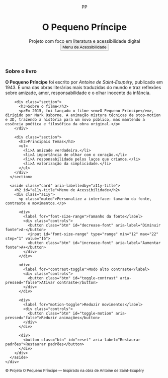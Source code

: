 

<!doctype html>
<html lang="pt-BR">
<head>
  <meta charset="utf-8" />
  <meta name="viewport" content="width=device-width,initial-scale=1" />

  <link rel="stylesheet" href="style.css">
</head>
<body>
  <header>
    <div class="brand">
      <div class="logo" aria-hidden="true">PP</div>
      <div>
        <h1>O Pequeno Príncipe</h1>
        <div class="description">Projeto com foco em literatura e acessibilidade digital</div>
      </div>
    </div>
    <nav aria-label="Menu principal">
      <button class="btn" id="open-a11y" aria-haspopup="true" aria-controls="a11y-title">
        Menu de Acessibilidade
      </button>
    </nav>
  </header>

  <main id="main">
    <div class="grid">
      <section class="card">
        <div class="section">
          <h3>Sobre o livro</h3>
          <p><strong>O Pequeno Príncipe</strong> foi escrito por <em>Antoine de Saint-Exupéry</em>, publicado em 1943. É uma das obras literárias mais traduzidas do mundo e traz reflexões sobre amizade, amor, responsabilidade e o olhar inocente da infância.</p>
        </div>

        <div class="section">
          <h3>Sobre o filme</h3>
          <p>Em 2015, foi lançado o filme <em>O Pequeno Príncipe</em>, dirigido por Mark Osborne. A animação mistura técnicas de stop-motion e 3D, trazendo a história para um novo público, mas mantendo a essência poética e filosófica da obra original.</p>
        </div>

        <div class="section">
          <h3>Principais Temas</h3>
          <ul>
            <li>A amizade verdadeira.</li>
            <li>A importância de olhar com o coração.</li>
            <li>A responsabilidade pelos laços que criamos.</li>
            <li>A valorização da simplicidade.</li>
          </ul>
        </div>
      </section>

      <aside class="card" aria-labelledby="a11y-title">
        <h2 id="a11y-title">Menu de Acessibilidade</h2>
        <div class="a11y">
          <p class="muted">Personalize a interface: tamanho da fonte, contraste e movimentos.</p>

          <div>
            <label for="font-size-range">Tamanho da fonte</label>
            <div class="controls">
              <button class="btn" id="decrease-font" aria-label="Diminuir fonte">A-</button>
              <input id="font-size-range" type="range" min="12" max="22" step="1" value="16">
              <button class="btn" id="increase-font" aria-label="Aumentar fonte">A+</button>
            </div>
          </div>

          <div>
            <label for="contrast-toggle">Modo alto contraste</label>
            <div class="controls">
              <button class="btn" id="toggle-contrast" aria-pressed="false">Ativar contraste</button>
            </div>
          </div>

          <div>
            <label for="motion-toggle">Reduzir movimentos</label>
            <div class="controls">
              <button class="btn" id="toggle-motion" aria-pressed="false">Reduzir animações</button>
            </div>
          </div>

          <div>
            <button class="btn" id="reset" aria-label="Restaurar padrões">Restaurar padrões</button>
          </div>
        </div>
      </aside>
    </div>
  </main>

  <div class="aria-status" aria-live="polite" id="a11y-status"></div>

  <footer>
    <small>© Projeto O Pequeno Príncipe — Inspirado na obra de Antoine de Saint-Exupéry</small>
  </footer>

  <script>
    const root = document.documentElement;
    const range = document.getElementById('font-size-range');
    const inc = document.getElementById('increase-font');
    const dec = document.getElementById('decrease-font');
    const toggleContrast = document.getElementById('toggle-contrast');
    const resetBtn = document.getElementById('reset');
    const status = document.getElementById('a11y-status');
    const toggleMotion = document.getElementById('toggle-motion');

    function announce(msg){ status.textContent = msg; }

    function setFontSize(size){
      root.style.setProperty('--base-font', size + 'px');
      range.value = size;
      announce('Tamanho da fonte: ' + size + 'px');
    }
    inc.addEventListener('click', ()=> setFontSize(Math.min(Number(range.max), Number(range.value)+1)));
    dec.addEventListener('click', ()=> setFontSize(Math.max(Number(range.min), Number(range.value)-1)));
    range.addEventListener('input', (e)=> setFontSize(e.target.value));

    function setContrast(on){
      if(on){
        document.body.classList.add('high-contrast');
        toggleContrast.textContent = 'Desativar contraste';
        toggleContrast.setAttribute('aria-pressed','true');
        announce('Contraste ativado');
      } else {
        document.body.classList.remove('high-contrast');
        toggleContrast.textContent = 'Ativar contraste';
        toggleContrast.setAttribute('aria-pressed','false');
        announce('Contraste desativado');
      }
    }
    toggleContrast.addEventListener('click', ()=> setContrast(toggleContrast.getAttribute('aria-pressed')!=='true'));

    function setMotion(on){
      if(on){
        document.documentElement.style.setProperty('scroll-behavior','auto');
        toggleMotion.textContent = 'Animações reduzidas';
        toggleMotion.setAttribute('aria-pressed','true');
        announce('Movimentos reduzidos');
      } else {
        document.documentElement.style.removeProperty('scroll-behavior');
        toggleMotion.textContent = 'Reduzir animações';
        toggleMotion.setAttribute('aria-pressed','false');
        announce('Movimentos normais');
      }
    }
    toggleMotion.addEventListener('click', ()=> setMotion(toggleMotion.getAttribute('aria-pressed')!=='true'));

    resetBtn.addEventListener('click', ()=>{
      setFontSize(16);
      setContrast(false);
      setMotion(false);
      announce('Preferências restauradas');
    });
  </script>
</body>
</html>
